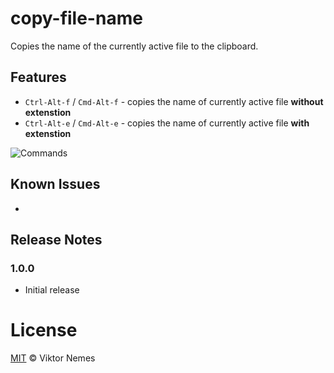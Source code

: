 # copy-file-name

Copies the name of the currently active file to the clipboard.

## Features

* `Ctrl-Alt-f` / `Cmd-Alt-f` - copies the name of currently active file **without extenstion**
* `Ctrl-Alt-e` / `Cmd-Alt-e` - copies the name of currently active file **with extenstion**

![Commands](https://github.com/nemesv/vscode-copy-file-name/raw/master/images/copy-file-name-commands.png)

## Known Issues

-

## Release Notes

### 1.0.0

* Initial release

# License

[MIT](https://github.com/nemesv/vscode-copy-file-name/blob/master/LICENSE) &copy; Viktor Nemes